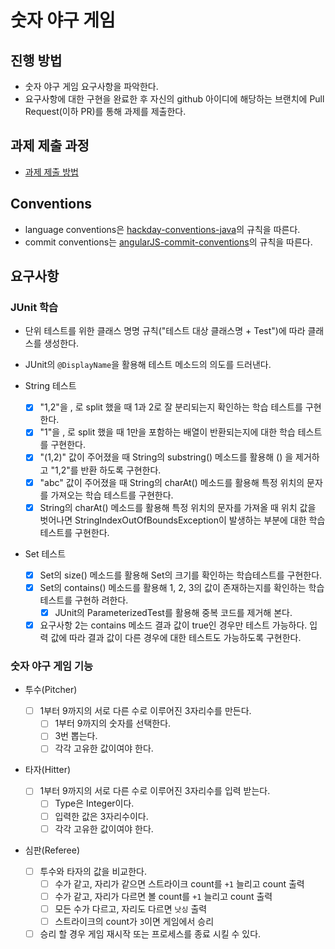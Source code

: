 # 숫자 야구 게임

## 진행 방법

- 숫자 야구 게임 요구사항을 파악한다.
- 요구사항에 대한 구현을 완료한 후 자신의 github 아이디에 해당하는 브랜치에 Pull Request(이하 PR)를 통해 과제를 제출한다.

## 과제 제출 과정

- [과제 제출 방법](https://github.com/next-step/nextstep-docs/tree/master/precourse)

## Conventions

- language conventions은 [hackday-conventions-java](https://naver.github.io/hackday-conventions-java/#_%ED%8C%8C%EC%9D%BC_%EA%B3%B5%ED%86%B5_%EC%9A%94%EA%B1%B4)의 규칙을 따른다.
- commit conventions는 [angularJS-commit-conventions](https://gist.github.com/stephenparish/9941e89d80e2bc58a153)의 규칙을 따른다.

## 요구사항

### JUnit 학습

- 단위 테스트를 위한 클래스 명명 규칙("테스트 대상 클래스명 + Test")에 따라 클래스를 생성한다.
- JUnit의 `@DisplayName`을 활용해 테스트 메소드의 의도를 드러낸다.

- String 테스트
  - [x] "1,2"을 , 로 split 했을 때 1과 2로 잘 분리되는지 확인하는 학습 테스트를 구현한다.
  - [x] "1"을 , 로 split 했을 때 1만을 포함하는 배열이 반환되는지에 대한 학습 테스트를 구현한다.
  - [x] "(1,2)" 값이 주어졌을 때 String의 substring() 메소드를 활용해 () 을 제거하고 "1,2"를 반환
        하도록 구현한다.
  - [x] "abc" 값이 주어졌을 때 String의 charAt() 메소드를 활용해 특정 위치의 문자를 가져오는 학습
        테스트를 구현한다.
  - [x] String의 charAt() 메소드를 활용해 특정 위치의 문자를 가져올 때 위치 값을 벗어나면
        StringIndexOutOfBoundsException이 발생하는 부분에 대한 학습 테스트를 구현한다.
- Set 테스트
  - [x] Set의 size() 메소드를 활용해 Set의 크기를 확인하는 학습테스트를 구현한다.
  - [x] Set의 contains() 메소드를 활용해 1, 2, 3의 값이 존재하는지를 확인하는 학습테스트를 구현하
        려한다.
    - [x] JUnit의 ParameterizedTest를 활용해 중복 코드를 제거해 본다.
  - [x] 요구사항 2는 contains 메소드 결과 값이 true인 경우만 테스트 가능하다. 입력 값에 따라 결과
        값이 다른 경우에 대한 테스트도 가능하도록 구현한다.

### 숫자 야구 게임 기능

- 투수(Pitcher)

  - [ ] 1부터 9까지의 서로 다른 수로 이루어진 3자리수를 만든다.
    - [ ] 1부터 9까지의 숫자를 선택한다.
    - [ ] 3번 뽑는다.
    - [ ] 각각 고유한 값이여야 한다.

- 타자(Hitter)

  - [ ] 1부터 9까지의 서로 다른 수로 이루어진 3자리수를 입력 받는다.
    - [ ] Type은 Integer이다.
    - [ ] 입력한 값은 3자리수이다.
    - [ ] 각각 고유한 값이여야 한다.

- 심판(Referee)

  - [ ] 투수와 타자의 값을 비교한다.
    - [ ] 수가 같고, 자리가 같으면 스트라이크 count를 `+1` 늘리고 count 출력
    - [ ] 수가 같고, 자리가 다르면 볼 count를 `+1` 늘리고 count 출력
    - [ ] 모든 수가 다르고, 자리도 다르면 `낫싱` 출력
    - [ ] 스트라이크의 count가 `3`이면 게임에서 승리
  - [ ] 승리 할 경우 게임 재시작 또는 프로세스를 종료 시킬 수 있다.
